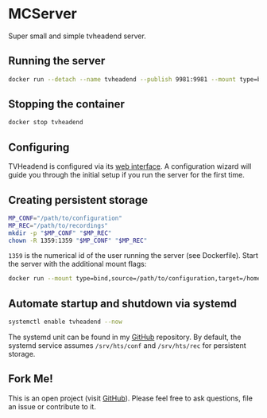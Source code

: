 # MCServer
Super small and simple tvheadend server.

## Running the server
```bash
docker run --detach --name tvheadend --publish 9981:9981 --mount type=bind,source=/path/to/dvb-devices,target=/path/to/dvb-devices --publish 9982:9982 hetsh/tvheadend
```

## Stopping the container
```bash
docker stop tvheadend
```

## Configuring
TVHeadend is configured via its [web interface](http://localhost:9981).
A configuration wizard will guide you through the initial setup if you run the server for the first time.

## Creating persistent storage
```bash
MP_CONF="/path/to/configuration"
MP_REC="/path/to/recordings"
mkdir -p "$MP_CONF" "$MP_REC"
chown -R 1359:1359 "$MP_CONF" "$MP_REC"
```
`1359` is the numerical id of the user running the server (see Dockerfile).
Start the server with the additional mount flags:
```bash
docker run --mount type=bind,source=/path/to/configuration,target=/home/hts/.hts --mount type=bind,source=/path/to/recordings,target=/home/hts/rec ...
```

## Automate startup and shutdown via systemd
```bash
systemctl enable tvheadend --now
```
The systemd unit can be found in my [GitHub](https://github.com/Hetsh/docker-tvheadend) repository.
By default, the systemd service assumes `/srv/hts/conf` and `/srv/hts/rec` for persistent storage.

## Fork Me!
This is an open project (visit [GitHub](https://github.com/Hetsh/docker-tvheadend)). Please feel free to ask questions, file an issue or contribute to it.
